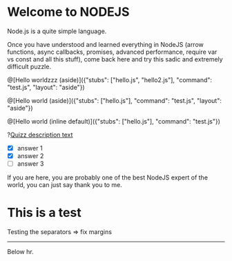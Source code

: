 # Welcome to NODEJS

Node.js is a quite simple language.

Once you have understood and learned everything in NodeJS (arrow functions,
async callbacks, promises, advanced performance, require var vs const and all
this stuff), come back here and try this sadic and extremely difficult puzzle.

@[Hello worldzzz (aside)]({"stubs": ["hello.js", "hello2.js"], "command": "test.js", "layout": "aside"})

@[Hello world (aside)]({"stubs": ["hello.js"], "command": "test.js", "layout": "aside"})

@[Hello world (inline default)]({"stubs": ["hello.js"], "command": "test.js"})

?[Quizz description text](multiple)
- [x] answer 1
- [x] answer 2
- [ ] answer 3

If you are here, you are probably one of the best NodeJS expert of the world, you can just say thank you to me.

# This is a test

Testing the separators => fix margins

<hr>

Below hr.
